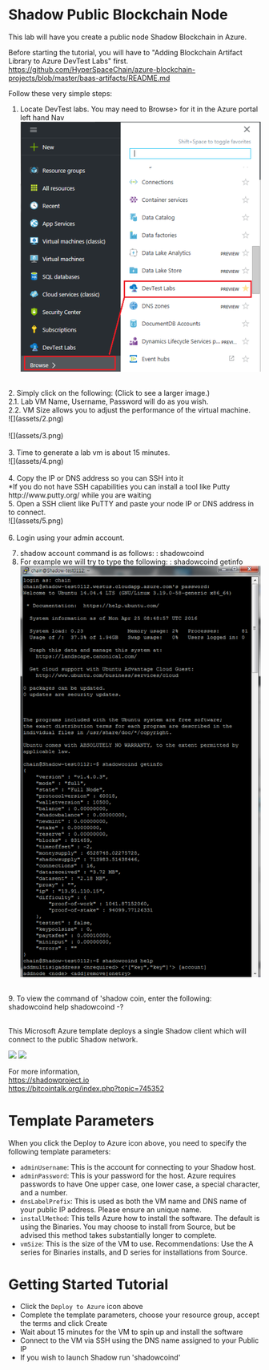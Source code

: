 # Shadow Public Blockchain Node

This lab will have you create a public node Shadow Blockchain in Azure.<br>

Before starting the tutorial, you will have to "Adding Blockchain Artifact Library to Azure DevTest Labs" first. https://github.com/HyperSpaceChain/azure-blockchain-projects/blob/master/baas-artifacts/README.md <br>

Follow these very simple steps:<br>
1. Locate DevTest labs. You may need to Browse> for it in the Azure portal left hand Nav <br>
![](assets/1.png)<br>
<br>
2. Simply click on the following: (Click to see a larger image.) <br>
    2.1. Lab VM Name, Username, Password will do as you wish. <br>
    2.2. VM Size allows you to adjust the performance of the virtual machine. <br>
![](assets/2.png)<br>
<br>
![](assets/3.png)<br>
<br>
3. Time to generate a lab vm is about 15 minutes. <br>
![](assets/4.png)<br>
<br>
4. Copy the IP or DNS address so you can SSH into it <br>
*If you do not have SSH capabilities you can install a tool like Putty http://www.putty.org/ while you are waiting <br>
5. Open a SSH client like PuTTY and paste your node IP or DNS address in to connect. <br>
![](assets/5.png)<br>
<br>
6. Login using your admin account. <br>

7. shadow account command is as follows: : shadowcoind <br>
8. For example we will try to type the following: : shadowcoind getinfo <br>
![](assets/6.png)<br>
<br>
9. To view the command of 'shadow coin, enter the following: <br>
shadowcoind help
shadowcoind -?

<br>
<br>

This Microsoft Azure template deploys a single Shadow client which will connect to the public Shadow network.

<a href="https://portal.azure.com/#create/Microsoft.Template/uri/https%3A%2F%2Fraw.githubusercontent.com%2FAzure%2Fazure-quickstart-templates%2Fmaster%2Fshadow-on-ubuntu%2Fazuredeploy.json" target="_blank"><img src="http://azuredeploy.net/deploybutton.png"/></a>
<a href="http://armviz.io/#/?load=https%3A%2F%2Fraw.githubusercontent.com%2FAzure%2Fazure-quickstart-templates%2Fmaster%2Fshadow-on-ubuntu%2Fazuredeploy.json" target="_blank"><img src="http://armviz.io/visualizebutton.png"/></a>

For more information, <br>
https://shadowproject.io <br>
https://bitcointalk.org/index.php?topic=745352 <br>
# Template Parameters

When you click the Deploy to Azure icon above, you need to specify the following template parameters:

* `adminUsername`: This is the account for connecting to your Shadow host.
* `adminPassword`: This is your password for the host.  Azure requires passwords to have One upper case, one lower case, a special character, and a number.
* `dnsLabelPrefix`: This is used as both the VM name and DNS name of your public IP address.  Please ensure an unique name.
* `installMethod`: This tells Azure how to install the software.  The default is using the Binaries.  You may choose to install from Source, but be advised this method takes substantially longer to complete.
* `vmSize`: This is the size of the VM to use.  Recommendations: Use the A series for Binaries installs, and D series for installations from Source.

# Getting Started Tutorial

* Click the `Deploy to Azure` icon above
* Complete the template parameters, choose your resource group, accept the terms and click Create
* Wait about 15 minutes for the VM to spin up and install the software
* Connect to the VM via SSH using the DNS name assigned to your Public IP
* If you wish to launch Shadow run 'shadowcoind'